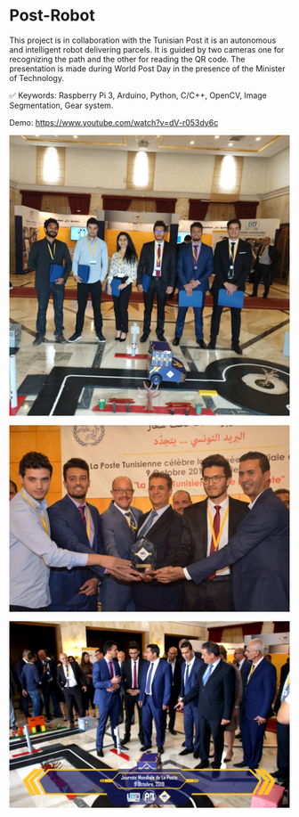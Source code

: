 # Post-Robot

This project is in collaboration with the Tunisian Post it is an autonomous and intelligent robot delivering parcels. It is guided by two cameras one for recognizing the path and the other for reading the QR code. The presentation is made during World Post Day in the presence of the Minister of Technology.

✅ Keywords: Raspberry Pi 	3, Arduino, Python, C/C++, OpenCV, Image Segmentation, Gear system.

Demo: https://www.youtube.com/watch?v=dV-r053dy6c


![](1.jpg)

![](2.jpg)

![](3.png)

